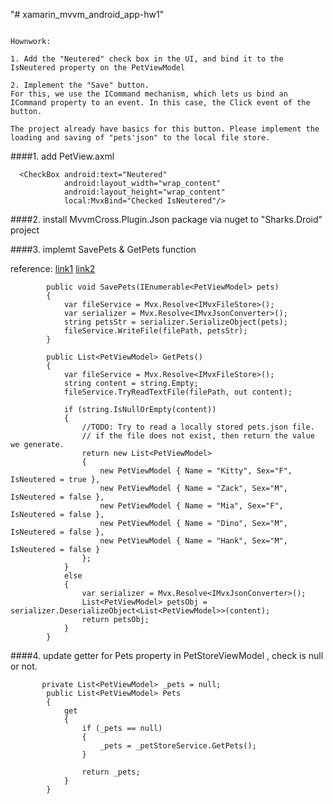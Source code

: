 "# xamarin_mvvm_android_app-hw1" 


```

Hownwork:

1. Add the "Neutered" check box in the UI, and bind it to the IsNeutered property on the PetViewModel

2. Implement the "Save" button.
For this, we use the ICommand mechanism, which lets us bind an ICommand property to an event. In this case, the Click event of the button.

The project already have basics for this button. Please implement the loading and saving of "pets'json" to the local file store.

```

####1. add PetView.axml 
```
  <CheckBox android:text="Neutered"
            android:layout_width="wrap_content"
            android:layout_height="wrap_content"
            local:MvxBind="Checked IsNeutered"/>
```
    
####2. install MvvmCross.Plugin.Json package via nuget to "Sharks.Droid" project
    
####3. implemt SavePets & GetPets function 
    
  reference:
  [link1](https://github.com/MvvmCross/MvvmCross-Tutorials/blob/master/Sample%20-%20CustomerManagement/CustomerManagement/CustomerManagement/Models/SimpleDataStore.cs) 
  [link2](https://github.com/MvvmCross/MvvmCross-Plugins/tree/master/Json)


```
        public void SavePets(IEnumerable<PetViewModel> pets)
        {
            var fileService = Mvx.Resolve<IMvxFileStore>();
            var serializer = Mvx.Resolve<IMvxJsonConverter>();
            string petsStr = serializer.SerializeObject(pets);
            fileService.WriteFile(filePath, petsStr);
        }
```

```
        public List<PetViewModel> GetPets()
        {
            var fileService = Mvx.Resolve<IMvxFileStore>();
            string content = string.Empty;
            fileService.TryReadTextFile(filePath, out content);

            if (string.IsNullOrEmpty(content))
            {
                //TODO: Try to read a locally stored pets.json file.
                // if the file does not exist, then return the value we generate. 
                return new List<PetViewModel>
                {
                    new PetViewModel { Name = "Kitty", Sex="F", IsNeutered = true },
                    new PetViewModel { Name = "Zack", Sex="M", IsNeutered = false },
                    new PetViewModel { Name = "Mia", Sex="F", IsNeutered = false },
                    new PetViewModel { Name = "Dino", Sex="M", IsNeutered = false },
                    new PetViewModel { Name = "Hank", Sex="M", IsNeutered = false }
                };
            }
            else
            {
                var serializer = Mvx.Resolve<IMvxJsonConverter>();
                List<PetViewModel> petsObj = serializer.DeserializeObject<List<PetViewModel>>(content);
                return petsObj;
            }
        }
```

####4. update getter for Pets property in PetStoreViewModel  , check is null or not.
```
       private List<PetViewModel> _pets = null;
        public List<PetViewModel> Pets
        {
            get
            {
                if (_pets == null)
                {
                    _pets = _petStoreService.GetPets();
                }

                return _pets;
            }
        }
```
